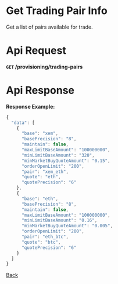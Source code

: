# Get Trading Pair Info

Get a list of pairs available for trade.

# Api Request

**`GET` /provisioning/trading-pairs**

# Api Response

**Response Example:**

```javascript
{
  "data": [
    {
      "base": "xem",
      "basePrecision": "8",
      "maintain": false,
      "maxLimitBaseAmount": "100000000",
      "minLimitBaseAmount": "320",
      "minMarketBuyQuoteAmount": "0.15",
      "orderOpenLimit": "200",
      "pair": "xem_eth",
      "quote": "eth",
      "quotePrecision": "6"
    },
    {
      "base": "eth",
      "basePrecision": "8",
      "maintain": false,
      "maxLimitBaseAmount": "100000000",
      "minLimitBaseAmount": "0.16",
      "minMarketBuyQuoteAmount": "0.005",
      "orderOpenLimit": "200",
      "pair": "eth_btc",
      "quote": "btc",
      "quotePrecision": "6"
    }
  ]
}
```
[Back](../summary.md)
